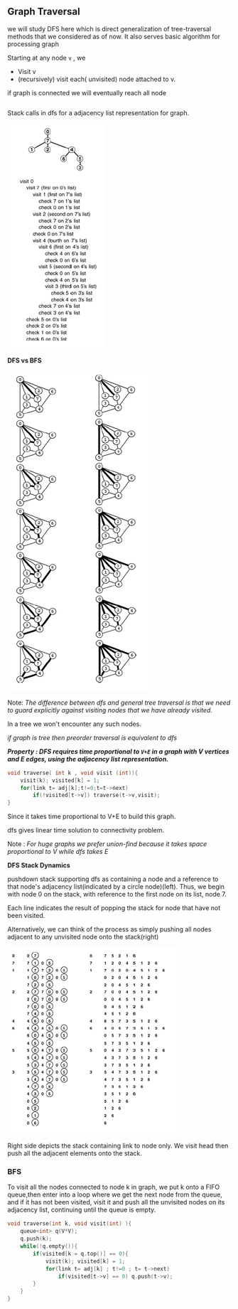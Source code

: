 ## Graph Traversal

we will study DFS here which is direct generalization of tree-traversal methods that we considered as of now. It also serves basic algorithm for processing graph

Starting at any node `v` , we

- Visit v
- (recursively) visit each( unvisited) node attached to v.

if graph is connected we will eventually reach all node

````c++

````

Stack calls in dfs for a adjacency list representation for graph.

![image-20200921091408139](8-Graph_Traversal.assets\image-20200921091408139.png)

**DFS vs BFS**

![image-20200921091545250](8-Graph_Traversal.assets\image-20200921091545250.png)

Note: *The difference between dfs and general tree traversal is that we need to guard explicitly against visiting nodes that we have already visited.*

In a tree we won't encounter any such nodes.

*if graph is tree then preorder traversal is equivalent to dfs*

***Property : DFS requires time proportional to `V+E` in a graph with V vertices and E edges, using the adjacency list representation.***

````c++
void traverse( int k , void visit (int)){
    visit(k); visited[k] = 1;
    for(link t= adj[k];t!=0;t=t->next)
        if(!visited[t->v]) traverse(t->v,visit);
}
````

Since it takes time proportional to V+E to build this graph.

dfs gives linear time solution to connectivity problem.

Note : *For huge graphs we prefer union-find because it takes space proportional to V while dfs takes E*

**DFS Stack Dynamics**

pushdown stack supporting dfs as containing a node and a reference to that node's adjacency list(indicated by a circle node)(left). Thus, we begin with node 0 on the stack, with reference to the first node on its list, node 7.

Each line indicates the result of popping the stack for node that have not been visited.

Alternatively, we can think of the process as simply pushing all nodes adjacent to any unvisited node onto the stack(right)

![image-20200921093024636](8-Graph_Traversal.assets\image-20200921093024636.png)

Right side depicts the stack containing link to node only. We visit head then push all the adjacent elements onto the stack.

### BFS

To visit all the nodes connected to node k in graph, we put k onto a FIFO queue,then enter into a loop where we get the next node from the queue, and if it has not been visited, visit it and push all the unvisited nodes on its adjacency list, continuing until the queue is empty.

````c++
void traverse(int k, void visit(int) ){
    queue<int> q(V*V);
    q.push(k);
    while(!q.empty()){
        if(visited[k = q.top()] == 0){
            visit(k); visited[k] = 1;
            for(link t= adj[k] ; t!=0 ; t= t->next)
                if(visited[t->v] == 0) q.push(t->v);
        }
    }
}
````

